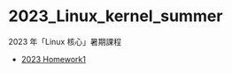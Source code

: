 # 2023_Linux_kernel_summer
2023 年「Linux 核心」暑期課程

- [2023 Homework1](https://hackmd.io/@JSHT/linux2023-summer-quiz)